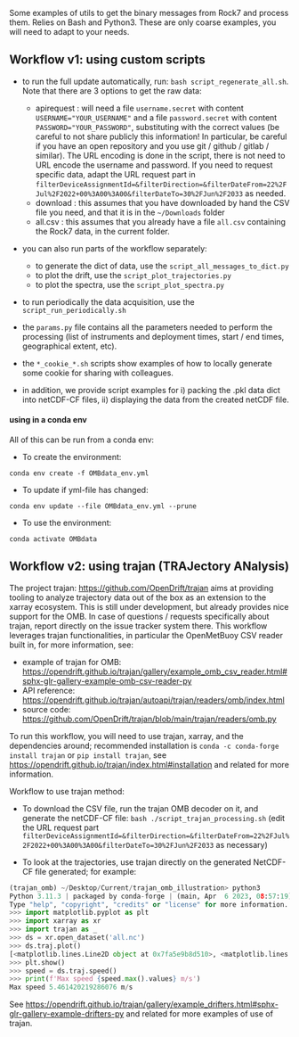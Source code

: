 Some examples of utils to get the binary messages from Rock7 and process them. Relies on Bash and Python3. These are only coarse examples, you will need to adapt to your needs.

## Workflow v1: using custom scripts

- to run the full update automatically, run: ```bash script_regenerate_all.sh```. Note that there are 3 options to get the raw data:
  - apirequest : will need a file ```username.secret``` with content ```USERNAME="YOUR_USERNAME"``` and a file ```password.secret``` with content ```PASSWORD="YOUR_PASSWORD"```, substituting with the correct values (be careful to not share publicly this information! In particular, be careful if you have an open repository and you use git / github / gitlab / similar). The URL encoding is done in the script, there is not need to URL encode the username and password. If you need to request specific data, adapt the URL request part in ```filterDeviceAssignmentId=&filterDirection=&filterDateFrom=22%2FJul%2F2022+00%3A00%3A00&filterDateTo=30%2FJun%2F2033``` as needed.
  - download : this assumes that you have downloaded by hand the CSV file you need, and that it is in the ```~/Downloads``` folder
  - all.csv : this assumes that you already have a file ```all.csv``` containing the Rock7 data, in the current folder.

- you can also run parts of the workflow separately:
  - to generate the dict of data, use the ```script_all_messages_to_dict.py```
  - to plot the drift, use the ```script_plot_trajectories.py```
  - to plot the spectra, use the ```script_plot_spectra.py```

- to run periodically the data acquisition, use the ```script_run_periodically.sh```

- the ```params.py``` file contains all the parameters needed to perform the processing (list of instruments and deployment times, start / end times, geographical extent, etc).

- the ```*_cookie_*.sh``` scripts show examples of how to locally generate some cookie for sharing with colleagues.

- in addition, we provide script examples for i) packing the .pkl data dict into netCDF-CF files, ii) displaying the data from the created netCDF file.

#### using in a conda env

All of this can be run from a conda env:

- To create the environment:

```
conda env create -f OMBdata_env.yml
```

- To update if yml-file has changed:

```
conda env update --file OMBdata_env.yml --prune 
```

- To use the environment:

```
conda activate OMBdata
```

## Workflow v2: using trajan (TRAJectory ANalysis)

The project trajan: https://github.com/OpenDrift/trajan aims at providing tooling to analyze trajectory data out of the box as an extension to the xarray ecosystem. This is still under development, but already provides nice support for the OMB. In case of questions / requests specifically about trajan, report directly on the issue tracker system there. This workflow leverages trajan functionalities, in particular the OpenMetBuoy CSV reader built in, for more information, see:

- example of trajan for OMB: https://opendrift.github.io/trajan/gallery/example_omb_csv_reader.html#sphx-glr-gallery-example-omb-csv-reader-py
- API reference: https://opendrift.github.io/trajan/autoapi/trajan/readers/omb/index.html
- source code: https://github.com/OpenDrift/trajan/blob/main/trajan/readers/omb.py

To run this workflow, you will need to use trajan, xarray, and the dependencies around; recommended installation is ```conda -c conda-forge install trajan``` or ```pip install trajan```, see https://opendrift.github.io/trajan/index.html#installation and related for more information.

Workflow to use trajan method:

- To download the CSV file, run the trajan OMB decoder on it, and generate the netCDF-CF file: ```bash ./script_trajan_processing.sh``` (edit the URL request part ```filterDeviceAssignmentId=&filterDirection=&filterDateFrom=22%2FJul%2F2022+00%3A00%3A00&filterDateTo=30%2FJun%2F2033``` as necessary)

- To look at the trajectories, use trajan directly on the generated NetCDF-CF file generated; for example:

```python
(trajan_omb) ~/Desktop/Current/trajan_omb_illustration> python3
Python 3.11.3 | packaged by conda-forge | (main, Apr  6 2023, 08:57:19) [GCC 11.3.0] on linux
Type "help", "copyright", "credits" or "license" for more information.
>>> import matplotlib.pyplot as plt
>>> import xarray as xr
>>> import trajan as _
>>> ds = xr.open_dataset('all.nc')
>>> ds.traj.plot()
[<matplotlib.lines.Line2D object at 0x7fa5e9b8d510>, <matplotlib.lines.Line2D object at 0x7fa5e9b8d7d0>, <matplotlib.lines.Line2D object at 0x7fa5e9b8da10>, <matplotlib.lines.Line2D object at 0x7fa5e9b8df10>, <matplotlib.lines.Line2D object at 0x7fa5e9b8e350>, <matplotlib.lines.Line2D object at 0x7fa5e9b8ec50>, <matplotlib.lines.Line2D object at 0x7fa5e9b8f0d0>, <matplotlib.lines.Line2D object at 0x7fa5e9b2d990>]
>>> plt.show()
>>> speed = ds.traj.speed()
>>> print(f'Max speed {speed.max().values} m/s')
Max speed 5.461420219286076 m/s
```

See https://opendrift.github.io/trajan/gallery/example_drifters.html#sphx-glr-gallery-example-drifters-py and related for more examples of use of trajan.

